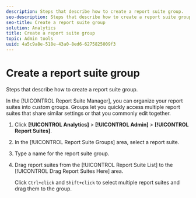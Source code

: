 ```yaml
---
description: Steps that describe how to create a report suite group.
seo-description: Steps that describe how to create a report suite group.
seo-title: Create a report suite group
solution: Analytics
title: Create a report suite group
topic: Admin tools
uuid: 4a5c9a8e-518e-43a0-8ed6-6275825009f3
---
```


# Create a report suite group

Steps that describe how to create a report suite group.

In the [!UICONTROL Report Suite Manager], you can organize your report suites into custom groups. Groups let you quickly access multiple report suites that share similar settings or that you commonly edit together.

1. Click **[!UICONTROL Analytics]** > **[!UICONTROL Admin]** > **[!UICONTROL Report Suites]**.
1. In the [!UICONTROL Report Suite Groups] area, select a report suite.
1. Type a name for the report suite group.
1. Drag report suites from the [!UICONTROL Report Suite List] to the [!UICONTROL Drag Report Suites Here] area.

   Click `Ctrl+click` and `Shift+click` to select multiple report suites and drag them to the group.
